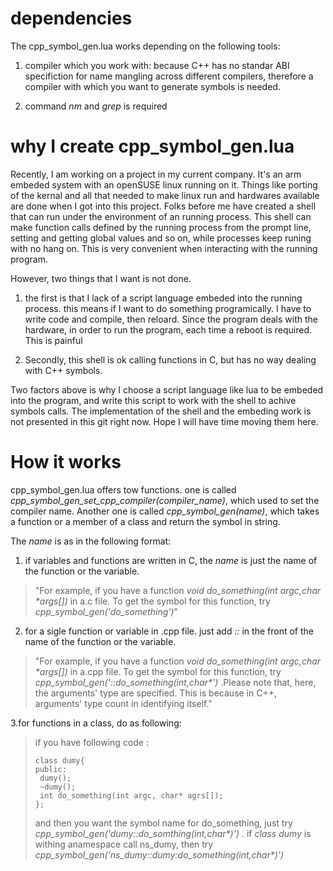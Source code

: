 # dependencies
The cpp_symbol_gen.lua works depending on the following tools:

1. compiler which you work with: because C++ has no standar ABI specifiction for name mangling across different compilers, therefore a compiler with which you want to generate symbols is needed.

2. command _nm_ and _grep_ is required

# why I create cpp_symbol_gen.lua
Recently, I am working on a project in my current company. It's an arm embeded system with an openSUSE linux running on it. Things like porting of the kernal and all that needed to make linux run and hardwares available are done when I got into this project. Folks before me have created a shell that can run under the environment of an running process. This shell can make function calls defined by the running process from the prompt line, setting and getting global values
and so on, while processes keep runing with no hang on. This is very convenient when interacting with the running program.

However, two things that I want is not done.
  
1. the first is that I lack of a script language embeded into the running process. this means if I want to do something programically. I have to write code and compile, then reloard.
Since the program deals with the hardware, in order to run the program, each time a reboot is required. This is painful

2. Secondly, this shell is ok calling functions in C, but has no way dealing with C++ symbols.

Two factors above is why I choose a script language like lua to be embeded into the program, and write this script to work with the shell to achive symbols calls.
The implementation of the shell and the embeding work is not presented in this git right now. Hope I will have time moving them here.

# How it works
cpp_symbol_gen.lua offers tow functions. one is called _cpp_symbol_gen_set_cpp_compiler(compiler_name)_, which used to set the compiler name. Another one is called
_cpp_symbol_gen(name)_, which takes a function or a member of a class and return the symbol in string.

The _name_ is as in the following format:
1. if variables and functions are written in C, the _name_ is just the name of the function or the variable.
>"For example, if you have a function _void do_something(int argc,char *args[])_ in a.c file. To get the symbol for this function,
try _cpp_symbol_gen('do_something')_"

2. for a sigle function or variable in .cpp file. just add _::_ in the front of the name of the function or the variable.
>"For example, if you have a function _void do_something(int argc,char *args[])_ in a.cpp file. To get the symbol for this function,
try _cpp_symbol_gen('::do_something(int,char*')_ .Please note that, here, the arguments' type are specified. This is because in C++,
arguments' type count in identifying itself."

3.for functions in a class, do as following:
>if you have following code :
>
>```
>class dumy{
>public:
>  dumy();
>  ~dumy();
>  int do_something(int argc, char* agrs[]);
>};
>```
>and then you want the symbol name for do_something, just try _cpp_symbol_gen('dumy::do_somthing(int,char*)')_ .
if _class dumy_ is withing anamespace call ns_dumy, then try _cpp_symbol_gen('ns_dumy::dumy:do_something(int,char*)')_ 
